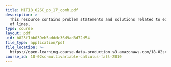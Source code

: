 ```yaml
---
title: MIT18_02SC_pb_17_comb.pdf
description: >-
  This resource contains problem statements and solutions related to equations
  of lines.
type: course
layout: pdf
uid: b823f1bb039eb5adddc36d9ad8d72d54
file_type: application/pdf
file_location: >-
  https://open-learning-course-data-production.s3.amazonaws.com/18-02sc-multivariable-calculus-fall-2010/b823f1bb039eb5adddc36d9ad8d72d54_MIT18_02SC_pb_17_comb.pdf
course_id: 18-02sc-multivariable-calculus-fall-2010
---
```

